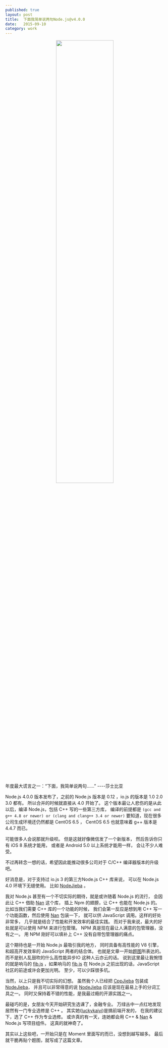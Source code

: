 ```yaml
---
published: true
layout: post
title:  下面我简单说两句Node.js@v4.0.0
date:   2015-09-10
category: work
---
```


<center>
<img src="http://7viirv.com1.z0.glb.clouddn.com/nodejs.png" style="width:60%"></img>
</center>

年度最大谎言之一：“下面，我简单说两句……” ----莎士比亚

Node.js 4.0.0 版本发布了，之前的 Node.js 版本是 0.12 ，io.js 的版本是 1.0 2.0 3.0 都有。
所以合并的时候就直接从 4.0 开始了。
这个版本最让人悲伤的是从此以后，编译 Node.js，包括 C++ 写的一些第三方库，
编译的前提都是 `(gcc and g++ 4.8 or newer) or (clang and clang++ 3.4 or newer)`
要知道，现在很多公司生成环境还仍然都是 CentOS 6.5 ，
CentOS 6.5 也就意味着 g++ 版本是 4.4.7 而已。

可能很多人会说那就升级呗。
但是这就好像微信发了一个新版本，
然后告诉你只有 iOS 8 系统才能用，
或者是 Android 5.0 以上系统才能用一样，
会让不少人难受。

不过再转念一想的话，希望因此能推动很多公司对于 C/C++ 编译器版本的升级吧。

好消息是，对于支持过 io.js 3 的第三方Node.js C++ 库来说，
可以在 Node.js 4.0 环境下无缝使用。
比如 [NodeJieba] 。

我对 Node.js 甚至有一个不切实际的期待，就是或许随着 Node.js 的流行，
会因此让 C++ 借助 [Nan] 这个库，
插上 Npm 的翅膀，让 C++ 也能在 Node.js 的。
比如当我们需要 C++ 库的一个功能的时候，
我们会第一反应是想到用 C++ 写一个功能函数，然后使用 [Nan] 包装一下，
就可以供 JavaScript 调用。这样的好处非常多，
几乎就是结合了性能和开发效率的最佳实践。 
而对于我来说，最大的好处就是可以使用 NPM 来进行包管理。
NPM 真是现在最让人满意的包管理器，没有之一。
用 NPM 刚好可以填补上 C++ 没有自带包管理器的痛点。

这个期待也是一开始 Node.js 最吸引我的地方，
同时具备有高性能的 V8 引擎，和超高开发效率的 JavaScript 两者的结合体。
也就是文章一开始[题图]所表达的。
而不是别人乱鼓吹的什么高性能异步IO 这种人云亦云的话。
说到这里最让我惋惜的就是响马的 [fib.js] ，如果响马的 [fib.js]
在 Node.js 之前出现的话，JavaScript 社区的前途或许会更加光明。
至少，可以少踩很多坑。

当然，以上只是我不切实际的幻想。
虽然我个人已经把 [CppJieba] 包装成 [NodeJieba]，
并且可以非常得意的说 [NodeJieba] 应该是现在最易上手的分词工具之一。
同时又保持着不错的性能，是我最过瘾的开源实践之一。

最碰巧的是，女朋友今天开始研究生选课了，金融专业。
万绿丛中一点红地发现居然有一门专业选修是 C++ 。
其实她([luckykaiyi])是搞前端开发的，
在我的建议下，选了 C++ 作为专业选修。
或许真的有一天，连她都会用 C++ & [Nan] & Node.js 写项目组件。
这真的就神奇了。

其实以上这些吧，一开始只是在 Moment 里面写的而已，没想到越写越多。
最后就干脆再贴个题图，就写成了这篇文章。

[NodeJieba]:https://github.com/yanyiwu/nodejieba
[Nan]:https://github.com/nodejs/nan
[CppJieba]:https://github.com/yanyiwu/cppjieba
[luckykaiyi]:http://www.luckykaiyi.com/about.html
[题图]:http://7viirv.com1.z0.glb.clouddn.com/nodejs.png
[fib.js]:https://github.com/xicilion/fibjs
